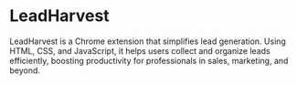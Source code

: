 # LeadHarvest
LeadHarvest is a Chrome extension that simplifies lead generation. Using HTML, CSS, and JavaScript, it helps users collect and organize leads efficiently, boosting productivity for professionals in sales, marketing, and beyond.

